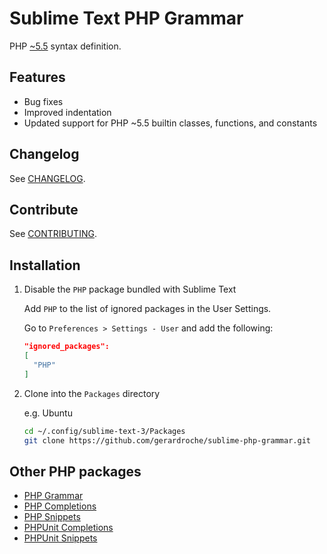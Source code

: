 Sublime Text PHP Grammar
========================

PHP [~5.5](http://semver.org) syntax definition.

## Features

- Bug fixes
- Improved indentation
- Updated support for PHP ~5.5 builtin classes, functions, and constants

## Changelog

See [CHANGELOG](CHANGELOG.md).

## Contribute

See [CONTRIBUTING](CONTRIBUTING.md).

## Installation

1. Disable the `PHP` package bundled with Sublime Text

   Add `PHP` to the list of ignored packages in the User Settings.

   Go to `Preferences > Settings - User` and add the following:

   ```json
   "ignored_packages":
   [
     "PHP"
   ]
   ```

2. Clone into the `Packages` directory

   e.g. Ubuntu

   ```sh
   cd ~/.config/sublime-text-3/Packages
   git clone https://github.com/gerardroche/sublime-php-grammar.git
   ```

## Other PHP packages

* [PHP Grammar](https://github.com/gerardroche/sublime-php-grammar)
* [PHP Completions](https://github.com/gerardroche/sublime-phpck)
* [PHP Snippets](https://github.com/gerardroche/sublime-php-snippets)
* [PHPUnit Completions](https://github.com/gerardroche/sublime-phpunitck)
* [PHPUnit Snippets](https://github.com/gerardroche/sublime-phpunit-snippets)

